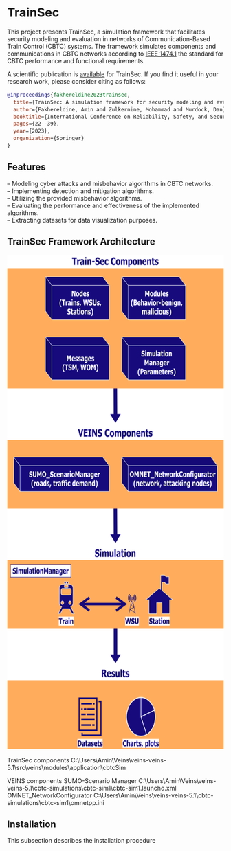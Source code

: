 # TrainSec

This project presents TrainSec, a simulation framework that facilitates security modeling and evaluation in networks of Communication-Based Train Control (CBTC) systems. The framework simulates components and communications in CBTC networks according to [IEEE 1474.1](https://doi.org/10.1109/IEEESTD.2004.95746) the standard for CBTC performance and functional requirements. 



A scientific publication is [available](https://link.springer.com/chapter/10.1007/978-3-031-43366-5_2) for TrainSec. If you find it useful in your research work, please consider citing as follows:

```bibtex
@inproceedings{fakhereldine2023trainsec,
  title={TrainSec: A simulation framework for security modeling and evaluation in CBTC networks},
  author={Fakhereldine, Amin and Zulkernine, Mohammad and Murdock, Dan},
  booktitle={International Conference on Reliability, Safety, and Security of Railway Systems},
  pages={22--39},
  year={2023},
  organization={Springer}
}

```

## Features
– Modeling cyber attacks and misbehavior algorithms in CBTC networks.\
– Implementing detection and mitigation algorithms.\
– Utilizing the provided misbehavior algorithms.\
– Evaluating the performance and effectiveness of the implemented algorithms.\
– Extracting datasets for data visualization purposes.


## TrainSec Framework Architecture
<img src="TrainSec%20framework%20architecture.png" alt="TrainSec framework architecture" width="681" height="1152">


TrainSec components  C:\Users\Amin\Veins\veins-veins-5.1\src\veins\modules\application\cbtcSim

VEINS components
SUMO-Scenario Manager   C:\Users\Amin\Veins\veins-veins-5.1\cbtc-simulations\cbtc-sim1\cbtc-sim1.launchd.xml
OMNET_NetworkConfigurator   C:\Users\Amin\Veins\veins-veins-5.1\cbtc-simulations\cbtc-sim1\omnetpp.ini


## Installation
This subsection describes the installation procedure
